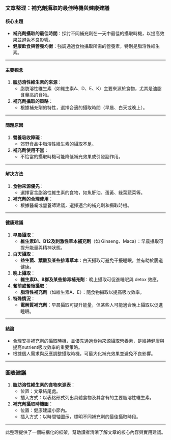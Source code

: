 ### 文章整理：補充劑攝取的最佳時機與健康建議

#### 核心主題
- **補充劑攝取的最佳時間**：探討不同補充劑在一天中最佳的攝取時機，以提高效果並避免不良影響。
- **健康飲食與營養均衡**：強調通過食物攝取所需的營養素，特別是脂溶性維生素。

---

#### 主要觀念
1. **脂肪溶性維生素的來源**：
   - 脂肪溶性維生素（如維生素A、D、E、K）主要來源於食物，尤其是油脂含量高的食物。
2. **補充劑攝取的策略**：
   - 根據補充劑的特性，選擇合適的攝取時間（早晨、白天或晚上）。

---

#### 問題原因
1. **營養吸收障礙**：
   - 郊野食品中脂溶性維生素的攝取不足。
2. **補充劑使用不當**：
   - 不恰當的攝取時機可能降低補充效果或引發副作用。

---

#### 解决方法
1. **食物來源優先**：
   - 選擇富含脂溶性維生素的食物，如魚肝油、蛋黃、綠葉蔬菜等。
2. **補充劑的合理使用**：
   - 根據醫囑或營養師建議，選擇適合的補充劑和攝取時機。

---

#### 健康建議
1. **早晨攝取**：
   - **維生素B1、B12及刺激性草本補充劑**（如 Ginseng、Maca）：早晨攝取可提升能量與精神狀態。
2. **白天攝取**：
   - **益生菌、葉酸及某些排毒草本**：白天攝取可避免干擾睡眠，並有助於腸道健康。
3. **晚上攝取**：
   - **維生素D、B群及某些排毒補充劑**：晚上攝取可促進睡眠與 detox 效應。
4. **餐前或餐後攝取**：
   - **脂溶性補充劑**（如維生素A、E）：隨食物攝取以提高吸收效率。
5. **特殊情況**：
   - **電解質補充劑**：早晨攝取可提升能量，但某些人可能適合晚上攝取以促進睡眠。

---

#### 結論
- 合理安排補充劑的攝取時機，並優先通過食物來源攝取營養素，是維持健康與提高nutrient吸收效率的重要策略。
- 根據個人需求與反應調整攝取時機，可最大化補充效果並避免不良影響。

---

### 圖表建議
1. **脂肪溶性維生素的食物來源表**：
   - 位置：文章結尾處。
   - 插入方式：以表格形式列出具體食物及其含有的主要脂溶性維生素。
2. **補充劑攝取時機圖**：
   - 位置：健康建議小節內。
   - 插入方式：以時間轴圖示，標明不同補充劑的最佳攝取時段。

---

此整理提供了一個結構化的框架，幫助讀者清晰了解文章的核心內容與實用建議。